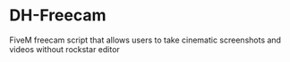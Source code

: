 # DH-Freecam
FiveM freecam script that allows users to take cinematic screenshots and videos without rockstar editor
